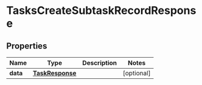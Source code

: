 

# TasksCreateSubtaskRecordResponse


## Properties

| Name | Type | Description | Notes |
|------------ | ------------- | ------------- | -------------|
|**data** | [**TaskResponse**](TaskResponse.md) |  |  [optional] |



